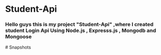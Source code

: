 # Student-Api
<div><h3>Hello guys this is my project "Student-Api" ,where I created student Login Api Using Node.js , Expresss.js , Mongodb and Mongoose</h3></div>
# Snapshots
<div><img src="images/postman-screenshot.jpeg></div>
